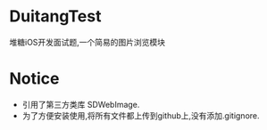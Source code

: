# DuitangTest
堆糖iOS开发面试题,一个简易的图片浏览模块

# Notice
- 引用了第三方类库 SDWebImage.
- 为了方便安装使用,将所有文件都上传到github上,没有添加.gitignore.
